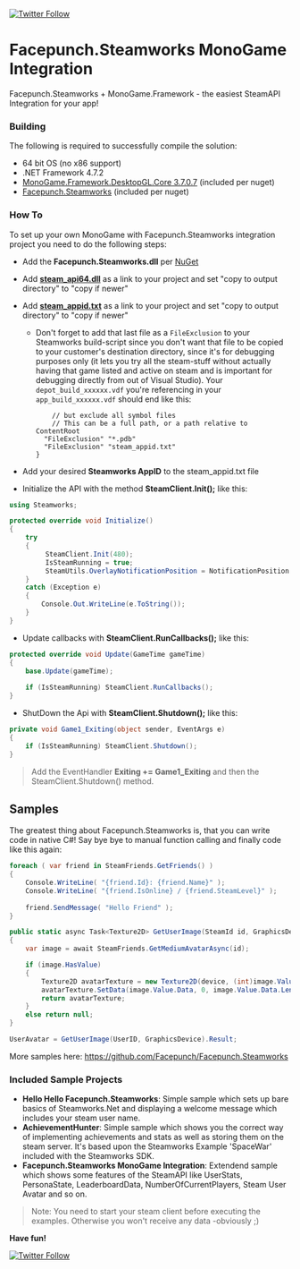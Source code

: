 [![Twitter Follow](https://img.shields.io/twitter/follow/SandboxBlizz.svg?style=flat-square&label=Follow&logo=twitter)](https://twitter.com/SandboxBlizz)

# Facepunch.Steamworks MonoGame Integration
Facepunch.Steamworks + MonoGame.Framework - the easiest SteamAPI Integration for your app!

### Building

The following is required to successfully compile the solution:

- 64 bit OS (no x86 support)
- .NET Framework 4.7.2
- [MonoGame.Framework.DesktopGL.Core 3.7.0.7](https://www.nuget.org/packages/MonoGame.Framework.DesktopGL.Core/) (included per nuget)
- [Facepunch.Steamworks](https://github.com/Facepunch/Facepunch.Steamworks) (included per nuget)

### How To

To set up your own MonoGame with Facepunch.Steamworks integration project you need to do the following steps:

- Add the **Facepunch.Steamworks.dll** per [NuGet](https://www.nuget.org/packages/Facepunch.Steamworks/)
- Add **[steam_api64.dll](https://github.com/sqrMin1/Facepunch.Steamworks-MonoGame-Integration/tree/master/libs)** as a link to your project and set "copy to output directory" to "copy if newer"
- Add **[steam_appid.txt](https://github.com/sqrMin1/Facepunch.Steamworks-MonoGame-Integration/tree/master/shared)** as a link to your project and set "copy to output directory" to "copy if newer"

  - Don't forget to add that last file as a ```FileExclusion``` to your Steamworks build-script since you don't want that file to be copied to your customer's destination directory, since it's for debugging purposes only (it lets you try all the steam-stuff without actually having that game listed and active on steam and is important for debugging directly from out of Visual Studio).
    Your ```depot_build_xxxxxx.vdf``` you're referencing in your ```app_build_xxxxxx.vdf``` should end like this:

    ``````
    	// but exclude all symbol files  
    	// This can be a full path, or a path relative to ContentRoot
      "FileExclusion" "*.pdb"
      "FileExclusion" "steam_appid.txt"
    }
    ``````

- Add your desired **Steamworks AppID** to the steam_appid.txt file

- Initialize the API with the method **SteamClient.Init();** like this:

```cs
using Steamworks;

protected override void Initialize()
{
    try
    {
         SteamClient.Init(480);
         IsSteamRunning = true;
         SteamUtils.OverlayNotificationPosition = NotificationPosition.BottomRight;
    }
    catch (Exception e)
    {
        Console.Out.WriteLine(e.ToString());
    }
}
```

- Update callbacks with **SteamClient.RunCallbacks();** like this:

```cs
protected override void Update(GameTime gameTime)
{
    base.Update(gameTime);
    
    if (IsSteamRunning) SteamClient.RunCallbacks();
}
```

- ShutDown the Api with **SteamClient.Shutdown();** like this:

```cs
private void Game1_Exiting(object sender, EventArgs e)
{
    if (IsSteamRunning) SteamClient.Shutdown();
}
```

> Add the EventHandler **Exiting += Game1_Exiting** and then the SteamClient.Shutdown() method.

## Samples

The greatest thing about Facepunch.Steamworks is, that you can write code in native C#! 
Say bye bye to manual function calling and finally code like this again:

```cs
foreach ( var friend in SteamFriends.GetFriends() )
{
    Console.WriteLine( "{friend.Id}: {friend.Name}" );
    Console.WriteLine( "{friend.IsOnline} / {friend.SteamLevel}" );
    
    friend.SendMessage( "Hello Friend" );
}
```

```cs
public static async Task<Texture2D> GetUserImage(SteamId id, GraphicsDevice device)
{
    var image = await SteamFriends.GetMediumAvatarAsync(id);

    if (image.HasValue)
    {
        Texture2D avatarTexture = new Texture2D(device, (int)image.Value.Width, (int)image.Value.Height, false, SurfaceFormat.Color);
        avatarTexture.SetData(image.Value.Data, 0, image.Value.Data.Length);
        return avatarTexture;
    }
    else return null;
}

UserAvatar = GetUserImage(UserID, GraphicsDevice).Result;

```

More samples here:
https://github.com/Facepunch/Facepunch.Steamworks

### Included Sample Projects

- **Hello Hello Facepunch.Steamworks**: Simple sample which sets up bare basics of Steamworks.Net and displaying a welcome message which includes your steam user name.
- **AchievementHunter**: Simple sample which shows you the correct way of implementing achievements and stats as well as storing them on the steam server. It's based upon the Steamworks Example 'SpaceWar' included with the Steamworks SDK. 
- **Facepunch.Steamworks MonoGame Integration**: Extendend sample which shows some features of the SteamAPI like UserStats, PersonaState, LeaderboardData, NumberOfCurrentPlayers, Steam User Avatar and so on.

> Note: You need to start your steam client before executing the examples. Otherwise you won't receive any data -obviously ;)

**Have fun!**

[![Twitter Follow](https://img.shields.io/twitter/follow/SandboxBlizz.svg?style=flat-square&label=Follow&logo=twitter)](https://twitter.com/SandboxBlizz)
